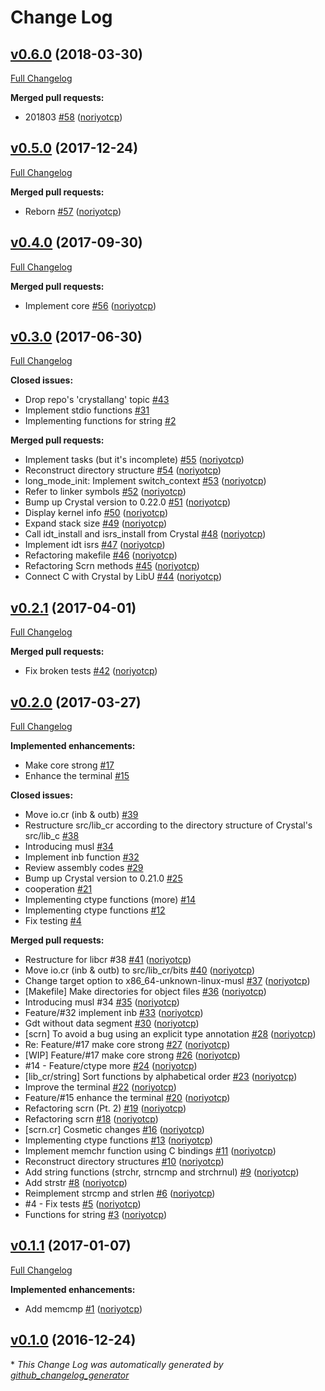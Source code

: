 # Change Log

## [v0.6.0](https://github.com/UteroOS/utero/tree/v0.6.0) (2018-03-30)
[Full Changelog](https://github.com/UteroOS/utero/compare/v0.5.0...v0.6.0)

**Merged pull requests:**

- 201803 [\#58](https://github.com/UteroOS/utero/pull/58) ([noriyotcp](https://github.com/noriyotcp))

## [v0.5.0](https://github.com/UteroOS/utero/tree/v0.5.0) (2017-12-24)
[Full Changelog](https://github.com/UteroOS/utero/compare/v0.4.0...v0.5.0)

**Merged pull requests:**

- Reborn [\#57](https://github.com/UteroOS/utero/pull/57) ([noriyotcp](https://github.com/noriyotcp))

## [v0.4.0](https://github.com/UteroOS/utero/tree/v0.4.0) (2017-09-30)
[Full Changelog](https://github.com/UteroOS/utero/compare/v0.3.0...v0.4.0)

**Merged pull requests:**

- Implement core [\#56](https://github.com/UteroOS/utero/pull/56) ([noriyotcp](https://github.com/noriyotcp))

## [v0.3.0](https://github.com/UteroOS/utero/tree/v0.3.0) (2017-06-30)
[Full Changelog](https://github.com/UteroOS/utero/compare/v0.2.1...v0.3.0)

**Closed issues:**

- Drop repo's 'crystallang' topic [\#43](https://github.com/UteroOS/utero/issues/43)
- Implement stdio functions [\#31](https://github.com/UteroOS/utero/issues/31)
- Implementing functions for string [\#2](https://github.com/UteroOS/utero/issues/2)

**Merged pull requests:**

- Implement tasks \(but it's incomplete\) [\#55](https://github.com/UteroOS/utero/pull/55) ([noriyotcp](https://github.com/noriyotcp))
- Reconstruct directory structure [\#54](https://github.com/UteroOS/utero/pull/54) ([noriyotcp](https://github.com/noriyotcp))
- long\_mode\_init: Implement switch\_context [\#53](https://github.com/UteroOS/utero/pull/53) ([noriyotcp](https://github.com/noriyotcp))
- Refer to linker symbols [\#52](https://github.com/UteroOS/utero/pull/52) ([noriyotcp](https://github.com/noriyotcp))
- Bump up Crystal version to 0.22.0 [\#51](https://github.com/UteroOS/utero/pull/51) ([noriyotcp](https://github.com/noriyotcp))
- Display kernel info [\#50](https://github.com/UteroOS/utero/pull/50) ([noriyotcp](https://github.com/noriyotcp))
- Expand stack size [\#49](https://github.com/UteroOS/utero/pull/49) ([noriyotcp](https://github.com/noriyotcp))
- Call idt\_install and isrs\_install from Crystal [\#48](https://github.com/UteroOS/utero/pull/48) ([noriyotcp](https://github.com/noriyotcp))
- Implement idt isrs [\#47](https://github.com/UteroOS/utero/pull/47) ([noriyotcp](https://github.com/noriyotcp))
- Refactoring makefile [\#46](https://github.com/UteroOS/utero/pull/46) ([noriyotcp](https://github.com/noriyotcp))
- Refactoring Scrn methods [\#45](https://github.com/UteroOS/utero/pull/45) ([noriyotcp](https://github.com/noriyotcp))
- Connect C with Crystal by LibU [\#44](https://github.com/UteroOS/utero/pull/44) ([noriyotcp](https://github.com/noriyotcp))

## [v0.2.1](https://github.com/UteroOS/utero/tree/v0.2.1) (2017-04-01)
[Full Changelog](https://github.com/UteroOS/utero/compare/v0.2.0...v0.2.1)

**Merged pull requests:**

- Fix broken tests [\#42](https://github.com/UteroOS/utero/pull/42) ([noriyotcp](https://github.com/noriyotcp))

## [v0.2.0](https://github.com/UteroOS/utero/tree/v0.2.0) (2017-03-27)
[Full Changelog](https://github.com/UteroOS/utero/compare/v0.1.1...v0.2.0)

**Implemented enhancements:**

- Make core strong [\#17](https://github.com/UteroOS/utero/issues/17)
- Enhance the terminal [\#15](https://github.com/UteroOS/utero/issues/15)

**Closed issues:**

- Move io.cr \(inb & outb\) [\#39](https://github.com/UteroOS/utero/issues/39)
- Restructure src/lib\_cr according to the directory structure of Crystal's src/lib\_c [\#38](https://github.com/UteroOS/utero/issues/38)
- Introducing musl [\#34](https://github.com/UteroOS/utero/issues/34)
- Implement inb function [\#32](https://github.com/UteroOS/utero/issues/32)
- Review assembly codes [\#29](https://github.com/UteroOS/utero/issues/29)
- Bump up Crystal version to 0.21.0 [\#25](https://github.com/UteroOS/utero/issues/25)
- cooperation [\#21](https://github.com/UteroOS/utero/issues/21)
- Implementing ctype functions \(more\) [\#14](https://github.com/UteroOS/utero/issues/14)
- Implementing ctype functions [\#12](https://github.com/UteroOS/utero/issues/12)
- Fix testing [\#4](https://github.com/UteroOS/utero/issues/4)

**Merged pull requests:**

- Restructure for libcr \#38 [\#41](https://github.com/UteroOS/utero/pull/41) ([noriyotcp](https://github.com/noriyotcp))
- Move io.cr \(inb & outb\) to src/lib\_cr/bits [\#40](https://github.com/UteroOS/utero/pull/40) ([noriyotcp](https://github.com/noriyotcp))
- Change target option to x86\_64-unknown-linux-musl [\#37](https://github.com/UteroOS/utero/pull/37) ([noriyotcp](https://github.com/noriyotcp))
- \[Makefile\] Make directories for object files [\#36](https://github.com/UteroOS/utero/pull/36) ([noriyotcp](https://github.com/noriyotcp))
- Introducing musl \#34 [\#35](https://github.com/UteroOS/utero/pull/35) ([noriyotcp](https://github.com/noriyotcp))
- Feature/\#32 implement inb [\#33](https://github.com/UteroOS/utero/pull/33) ([noriyotcp](https://github.com/noriyotcp))
- Gdt without data segment [\#30](https://github.com/UteroOS/utero/pull/30) ([noriyotcp](https://github.com/noriyotcp))
- \[scrn\] To avoid a bug using an explicit type annotation [\#28](https://github.com/UteroOS/utero/pull/28) ([noriyotcp](https://github.com/noriyotcp))
- Re: Feature/\#17 make core strong [\#27](https://github.com/UteroOS/utero/pull/27) ([noriyotcp](https://github.com/noriyotcp))
- \[WIP\] Feature/\#17 make core strong [\#26](https://github.com/UteroOS/utero/pull/26) ([noriyotcp](https://github.com/noriyotcp))
- \#14 - Feature/ctype more [\#24](https://github.com/UteroOS/utero/pull/24) ([noriyotcp](https://github.com/noriyotcp))
- \[lib\_cr/string\] Sort functions by alphabetical order [\#23](https://github.com/UteroOS/utero/pull/23) ([noriyotcp](https://github.com/noriyotcp))
- Improve the terminal [\#22](https://github.com/UteroOS/utero/pull/22) ([noriyotcp](https://github.com/noriyotcp))
- Feature/\#15 enhance the terminal [\#20](https://github.com/UteroOS/utero/pull/20) ([noriyotcp](https://github.com/noriyotcp))
- Refactoring scrn \(Pt. 2\) [\#19](https://github.com/UteroOS/utero/pull/19) ([noriyotcp](https://github.com/noriyotcp))
- Refactoring scrn [\#18](https://github.com/UteroOS/utero/pull/18) ([noriyotcp](https://github.com/noriyotcp))
- \[scrn.cr\] Cosmetic changes [\#16](https://github.com/UteroOS/utero/pull/16) ([noriyotcp](https://github.com/noriyotcp))
- Implementing ctype functions [\#13](https://github.com/UteroOS/utero/pull/13) ([noriyotcp](https://github.com/noriyotcp))
- Implement memchr function using C bindings [\#11](https://github.com/UteroOS/utero/pull/11) ([noriyotcp](https://github.com/noriyotcp))
- Reconstruct directory structures [\#10](https://github.com/UteroOS/utero/pull/10) ([noriyotcp](https://github.com/noriyotcp))
- Add string functions \(strchr, strncmp and strchrnul\) [\#9](https://github.com/UteroOS/utero/pull/9) ([noriyotcp](https://github.com/noriyotcp))
- Add strstr [\#8](https://github.com/UteroOS/utero/pull/8) ([noriyotcp](https://github.com/noriyotcp))
- Reimplement strcmp and strlen [\#6](https://github.com/UteroOS/utero/pull/6) ([noriyotcp](https://github.com/noriyotcp))
- \#4 - Fix tests [\#5](https://github.com/UteroOS/utero/pull/5) ([noriyotcp](https://github.com/noriyotcp))
- Functions for string [\#3](https://github.com/UteroOS/utero/pull/3) ([noriyotcp](https://github.com/noriyotcp))

## [v0.1.1](https://github.com/UteroOS/utero/tree/v0.1.1) (2017-01-07)
[Full Changelog](https://github.com/UteroOS/utero/compare/v0.1.0...v0.1.1)

**Implemented enhancements:**

- Add memcmp [\#1](https://github.com/UteroOS/utero/pull/1) ([noriyotcp](https://github.com/noriyotcp))

## [v0.1.0](https://github.com/UteroOS/utero/tree/v0.1.0) (2016-12-24)


\* *This Change Log was automatically generated by [github_changelog_generator](https://github.com/skywinder/Github-Changelog-Generator)*